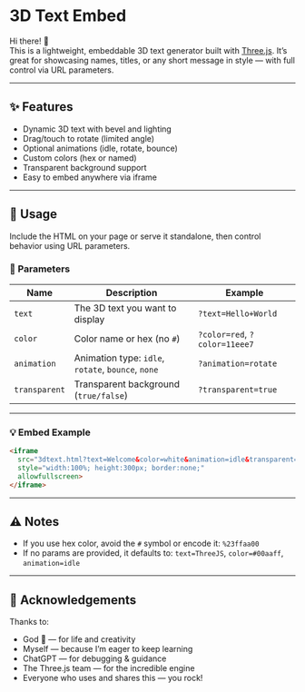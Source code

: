 # 3D Text Embed

Hi there! 👋  
This is a lightweight, embeddable 3D text generator built with [Three.js](https://threejs.org/). It’s great for showcasing names, titles, or any short message in style — with full control via URL parameters.

---

## ✨ Features

- Dynamic 3D text with bevel and lighting
- Drag/touch to rotate (limited angle)
- Optional animations (idle, rotate, bounce)
- Custom colors (hex or named)
- Transparent background support
- Easy to embed anywhere via iframe

---

## 🔧 Usage

Include the HTML on your page or serve it standalone, then control behavior using URL parameters.

### 🔹 Parameters

| Name         | Description                              | Example                          |
|--------------|------------------------------------------|----------------------------------|
| `text`       | The 3D text you want to display           | `?text=Hello+World`              |
| `color`      | Color name or hex (no `#`)                | `?color=red`, `?color=11eee7`    |
| `animation`  | Animation type: `idle`, `rotate`, `bounce`, `none` | `?animation=rotate`     |
| `transparent`| Transparent background (`true/false`)     | `?transparent=true`              |

---

### 💡 Embed Example

```html
<iframe 
  src="3dtext.html?text=Welcome&color=white&animation=idle&transparent=true" 
  style="width:100%; height:300px; border:none;" 
  allowfullscreen>
</iframe>
```

---

## ⚠️ Notes

- If you use hex color, avoid the `#` symbol or encode it: `%23ffaa00`
- If no params are provided, it defaults to: `text=ThreeJS`, `color=#00aaff`, `animation=idle`

---

## 🙏 Acknowledgements

Thanks to:
- God 🙏 — for life and creativity  
- Myself — because I’m eager to keep learning  
- ChatGPT — for debugging & guidance  
- The Three.js team — for the incredible engine  
- Everyone who uses and shares this — you rock!  
